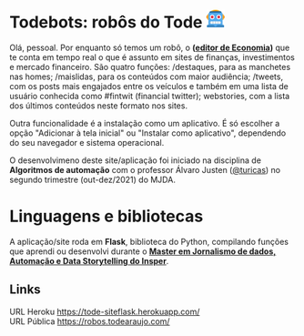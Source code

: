 # Todebots: robôs do Tode ![Robô](https://github.com/todearaujo/robosdotode/blob/main/static/favicon-32x32.png)

Olá, pessoal. Por enquanto só temos um robô, o **([editor de Economia](https://robos.todearaujo.com/economia/destaques))** que te conta em tempo real o que é assunto em sites de finanças, investimentos e mercado financeiro. São quatro funções: /destaques, para as manchetes nas homes; /maislidas, para os conteúdos com maior audiência; /tweets, com os posts mais engajados entre os veículos e também em uma lista de usuário conhecida como #fintwit (financial twitter); webstories, com a lista dos últimos conteúdos neste formato nos sites.

Outra funcionalidade é a instalação como um aplicativo. É só escolher a opção "Adicionar à tela inicial" ou "Instalar como aplicativo", dependendo do seu navegador e sistema operacional.

O desenvolvimeno deste site/aplicação foi iniciado na disciplina de **Algoritmos de automação** com o professor Álvaro Justen ([@turicas](https://github.com/turicas)) no segundo trimestre (out-dez/2021) do MJDA.

# Linguagens e bibliotecas

A aplicação/site roda em **Flask**, biblioteca do Python, compilando funções que aprendi ou desenvolvi durante o [**Master em Jornalismo de dados, Automação e Data Storytelling do Insper**](https://www.insper.edu.br/pos-graduacao/master-em-jornalismo-de-dados-automacao-e-data-storytelling/).

## Links
URL Heroku https://tode-siteflask.herokuapp.com/
<br>
URL Pública https://robos.todearaujo.com/
